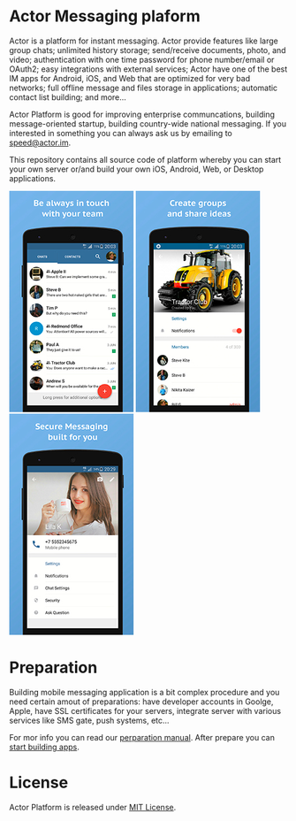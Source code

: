 # Actor Messaging plaform
Actor is a platform for instant messaging. Actor provide features like large group chats; unlimited history storage; send/receive documents, photo, and video; authentication with one time password for phone number/email or OAuth2; easy integrations with external services; Actor have one of the best IM apps for Android, iOS, and Web that are optimized for very bad networks; full offline message and files storage in applications; automatic contact list building; and more...

Actor Platform is good for improving enterprise communcations, building message-oriented startup, building country-wide national messaging. If you interested in something you can always ask us by emailing to speed@actor.im.

This repository contains all source code of platform whereby you can start your own server or/and build your own iOS, Android, Web, or Desktop applications.

![](actor-resources/screenshots/Android1_Small.jpg) ![](actor-resources/screenshots/Android2_Small.jpg) ![](actor-resources/screenshots/Android8_Small.jpg)

# Preparation

Building mobile messaging application is a bit complex procedure and you need certain amout of preparations: have developer accounts in Goolge, Apple, have SSL certificates for your servers, integrate server with various services like SMS gate, push systems, etc... 

For mor info you can read our [perparation manual](PREPARE.md). After prepare you can [start building apps](BUILD.md).

# License

Actor Platform is released under [MIT License](LICENSE).
